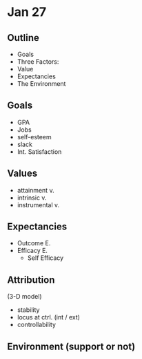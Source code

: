 # Jan 27

## Outline
 - Goals
 - Three Factors:
  - Value
  - Expectancies
  - The Environment

## Goals
 - GPA
 - Jobs
 - self-esteem
 - slack
 - Int. Satisfaction

## Values
 - attainment v.
 - intrinsic v.
 - instrumental v.

## Expectancies
 - Outcome E.
 - Efficacy E.
   - Self Efficacy

## Attribution
(3-D model)
 - stability
 - locus at ctrl. (int / ext)
 - controllability

## Environment (support or not)
